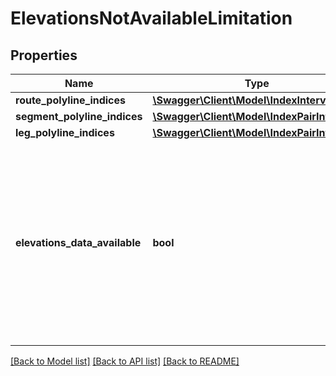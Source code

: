 # ElevationsNotAvailableLimitation

## Properties
Name | Type | Description | Notes
------------ | ------------- | ------------- | -------------
**route_polyline_indices** | [**\Swagger\Client\Model\IndexInterval[]**](IndexInterval.md) |  | [optional] 
**segment_polyline_indices** | [**\Swagger\Client\Model\IndexPairInterval[]**](IndexPairInterval.md) |  | [optional] 
**leg_polyline_indices** | [**\Swagger\Client\Model\IndexPairInterval[]**](IndexPairInterval.md) |  | [optional] 
**elevations_data_available** | **bool** | Specifies whether elevation data are available at all. If true, the route is beyond the limits of the data, otherwise elevations could not be calculated, at all. | 

[[Back to Model list]](../../README.md#documentation-for-models) [[Back to API list]](../../README.md#documentation-for-api-endpoints) [[Back to README]](../../README.md)

